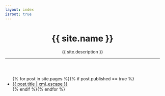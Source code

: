 ```yaml
---
layout: index
isroot: true
---
```



<header class="index">
	<h1>{{ site.name }}</h1>
	<p>{{ site.description }}</p>
	<hr>
</header>

<ul>
{% for post in site.pages %}{% if post.published == true %}
	<li>
		<a href="{{ post.url | replace:'.html','' }}">{{ post.title | xml_escape }}</a>
	</li>
{% endif %}{% endfor %}
</ul>
